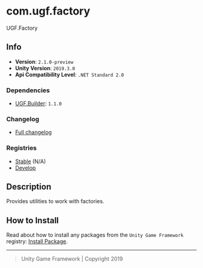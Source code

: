 # com.ugf.factory

UGF.Factory

## Info

- **Version**: `2.1.0-preview`
- **Unity Version**: `2019.3.0`
- **Api Compatibility Level**: `.NET Standard 2.0`

### Dependencies

- [UGF.Builder](https://github.com/unity-game-framework/ugf-builder): `1.1.0`

### Changelog

- [Full changelog][1]

### Registries

- [Stable][2] (N/A)
- [Develop][3]

## Description

Provides utilities to work with factories.

## How to Install

Read about how to install any packages from the `Unity Game Framework` registry: [Install Package][4].

---
> Unity Game Framework | Copyright 2019

[1]: changelog.md
[2]: https://bintray.com/unity-game-framework/stable/com.ugf.factory
[3]: https://bintray.com/unity-game-framework/dev/com.ugf.factory
[4]: https://github.com/unity-game-framework/ugf-documentation/wiki/Install-Package
